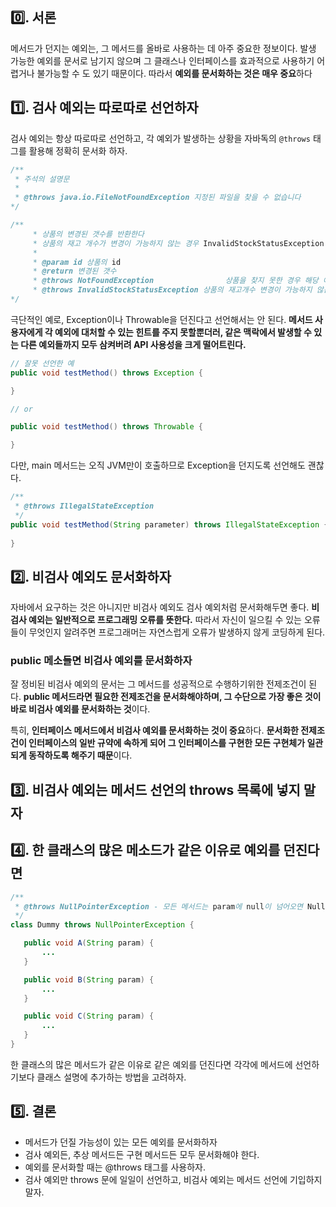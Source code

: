 ## 0️⃣. 서론

메서드가 던지는 예외는, 그 메서드를 올바로 사용하는 데 아주 중요한 정보이다. 발생 가능한 예외를 문서로 남기지 않으며 그 클래스나 인터페이스를 효과적으로 사용하기 어렵거나 불가능할 수 도 있기 때문이다. 따라서 **예외를 문서화하는 것은 매우 중요**하다

## 1️⃣. 검사 예외는 따로따로 선언하자

검사 예외는 항상 따로따로 선언하고, 각 예외가 발생하는 상황을 자바독의 `@throws` 태그를 활용해 정확히 문서화 하자.

```java
/**
 * 주석의 설명문
 * 
 * @throws java.io.FileNotFoundException 지정된 파일을 찾을 수 없습니다
*/
```

```java
/**
     * 상품의 변경된 갯수를 반환한다
     * 상품의 재고 개수가 변경이 가능하지 않는 경우 InvalidStockStatusException 예외를 발생
     *
     * @param id 상품의 id
     * @return 변경된 갯수
     * @throws NotFoundException                상품을 찾지 못한 경우 해당 예외 발생
     * @throws InvalidStockStatusException 상품의 재고개수 변경이 가능하지 않는 경우 해당 예외 발생
*/
```

극단적인 예로, Exception이나 Throwable을 던진다고 선언해서는 안 된다. **메서드 사용자에게 각 예외에 대처할 수 있는 힌트를 주지 못할뿐더러, 같은 맥락에서 발생할 수 있는 다른 예외들까지 모두 삼켜버려 API 사용성을 크게 떨어트린다.**

```java
// 잘못 선언한 예
public void testMethod() throws Exception {

}

// or

public void testMethod() throws Throwable {

}
```

다만, main 메서드는 오직 JVM만이 호출하므로 Exception을 던지도록 선언해도 괜찮다.

```java
/**
 * @throws IllegalStateException
 */
public void testMethod(String parameter) throws IllegalStateException {
  
}
```

## 2️⃣. **비검사 예외도 문서화하자**

자바에서 요구하는 것은 아니지만 비검사 예외도 검사 예외처럼 문서화해두면 좋다. **비검사 예외는 일반적으로 프로그래밍 오류를 뜻한다.** 따라서 자신이 일으킬 수 있는 오류들이 무엇인지 알려주면 프로그래머는 자연스럽게 오류가 발생하지 않게 코딩하게 된다.

### public 메소들면 비검사 예외를 문서화하자

잘 정비된 비검사 예외의 문서는 그 메서드를 성공적으로 수행하기위한 전제조건이 된다. **public 메서드라면 필요한 전제조건을 문서화해야하며, 그 수단으로 가장 좋은 것이 바로 비검사 예외를 문서화하는 것**이다.

특히, **인터페이스 메서드에서 비검사 예외를 문서화하는 것이 중요**하다. **문서화한 전제조건이 인터페이스의 일반 규약에 속하게 되어 그 인터페이스를 구현한 모든 구현체가 일관되게 동작하도록 해주기 때문**이다.

## 3️⃣. **비검사 예외는 메서드 선언의 throws 목록에 넣지 말자**

## 4️⃣. 한 클래스의 많은 메소드가 같은 이유로 예외를 던진다면

```java
/**
 * @throws NullPointerException - 모든 메서드는 param에 null이 넘어오면 NullPointerExcetpion을 던진다.
 */
class Dummy throws NullPointerException {

   public void A(String param) {
       ...
   }

   public void B(String param) {
       ...
   }

   public void C(String param) {
       ...
   }
}
```

한 클래스의 많은 메서드가 같은 이유로 같은 예외를 던진다면 각각에 메서드에 선언하기보다 클래스 설명에 추가하는 방법을 고려하자.

## 5️⃣. 결론

- 메서드가 던질 가능성이 있는 모든 예외를 문서화하자
- 검사 예외든, 추상 메서드든 구현 메서드든 모두 문서화해야 한다.
- 예외를 문서화할 때는 @throws 태그를 사용하자.
- 검사 예외만 throws 문에 일일이 선언하고, 비검사 예외는 메서드 선언에 기입하지 말자.